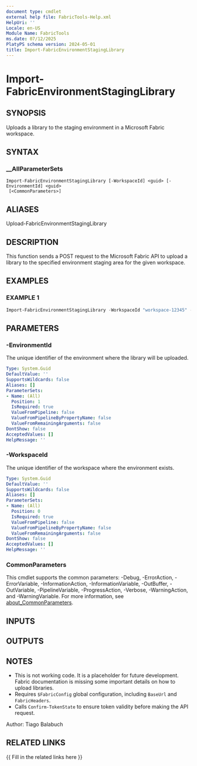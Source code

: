```yaml
---
document type: cmdlet
external help file: FabricTools-Help.xml
HelpUri: ''
Locale: en-US
Module Name: FabricTools
ms.date: 07/12/2025
PlatyPS schema version: 2024-05-01
title: Import-FabricEnvironmentStagingLibrary
---
```


# Import-FabricEnvironmentStagingLibrary

## SYNOPSIS

Uploads a library to the staging environment in a Microsoft Fabric workspace.

## SYNTAX

### __AllParameterSets

```
Import-FabricEnvironmentStagingLibrary [-WorkspaceId] <guid> [-EnvironmentId] <guid>
 [<CommonParameters>]
```

## ALIASES

Upload-FabricEnvironmentStagingLibrary

## DESCRIPTION

This function sends a POST request to the Microsoft Fabric API to upload a library to the specified
environment staging area for the given workspace.

## EXAMPLES

### EXAMPLE 1

```powershell
Import-FabricEnvironmentStagingLibrary -WorkspaceId "workspace-12345" -EnvironmentId "env-67890"
```

## PARAMETERS

### -EnvironmentId

The unique identifier of the environment where the library will be uploaded.

```yaml
Type: System.Guid
DefaultValue: ''
SupportsWildcards: false
Aliases: []
ParameterSets:
- Name: (All)
  Position: 1
  IsRequired: true
  ValueFromPipeline: false
  ValueFromPipelineByPropertyName: false
  ValueFromRemainingArguments: false
DontShow: false
AcceptedValues: []
HelpMessage: ''
```

### -WorkspaceId

The unique identifier of the workspace where the environment exists.

```yaml
Type: System.Guid
DefaultValue: ''
SupportsWildcards: false
Aliases: []
ParameterSets:
- Name: (All)
  Position: 0
  IsRequired: true
  ValueFromPipeline: false
  ValueFromPipelineByPropertyName: false
  ValueFromRemainingArguments: false
DontShow: false
AcceptedValues: []
HelpMessage: ''
```

### CommonParameters

This cmdlet supports the common parameters: -Debug, -ErrorAction, -ErrorVariable,
-InformationAction, -InformationVariable, -OutBuffer, -OutVariable, -PipelineVariable,
-ProgressAction, -Verbose, -WarningAction, and -WarningVariable. For more information, see
[about_CommonParameters](https://go.microsoft.com/fwlink/?LinkID=113216).

## INPUTS

## OUTPUTS

## NOTES

- This is not working code.
It is a placeholder for future development.
Fabric documentation is missing some important details on how to upload libraries.
- Requires `$FabricConfig` global configuration, including `BaseUrl` and `FabricHeaders`.
- Calls `Confirm-TokenState` to ensure token validity before making the API request.

Author: Tiago Balabuch

## RELATED LINKS

{{ Fill in the related links here }}

